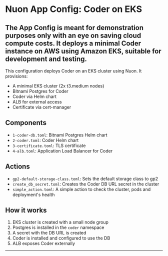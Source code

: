 # Nuon App Config: Coder on EKS

The App Config is meant for demonstration purposes only with an eye on saving cloud compute costs. It deploys a minimal Coder instance on AWS using Amazon EKS, suitable for development and testing.
---

This configuration deploys Coder on an EKS cluster using Nuon. It provisions:
- A minimal EKS cluster (2x t3.medium nodes)
- Bitnami Postgres for Coder
- Coder via Helm chart
- ALB for external access
- Certificate via cert-manager

## Components
- `1-coder-db.toml`: Bitnami Postgres Helm chart
- `2-coder.toml`: Coder Helm chart
- `3-certificate.toml`: TLS certificate
- `4-alb.toml`: Application Load Balancer for Coder

## Actions
- `gp2-default-storage-class.toml`: Sets the default storage class to gp2
- `create_db_secret.toml`: Creates the Coder DB URL secret in the cluster
- `simple_action.toml`: A simple action to check the cluster, pods and deployment's health

## How it works
1. EKS cluster is created with a small node group
2. Postgres is installed in the `coder` namespace
3. A secret with the DB URL is created
4. Coder is installed and configured to use the DB
5. ALB exposes Coder externally

---

